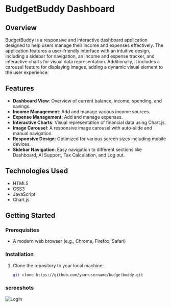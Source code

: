 # BudgetBuddy Dashboard

## Overview

BudgetBuddy is a responsive and interactive dashboard application designed to help users manage their income and expenses effectively. The application features a user-friendly interface with an intuitive design, including a sidebar for navigation, an income and expense tracker, and interactive charts for visual data representation. Additionally, it includes a carousel feature for displaying images, adding a dynamic visual element to the user experience.

## Features

- **Dashboard View**: Overview of current balance, income, spending, and savings.
- **Income Management**: Add and manage various income sources.
- **Expense Management**: Add and manage expenses.
- **Interactive Charts**: Visual representation of financial data using Chart.js.
- **Image Carousel**: A responsive image carousel with auto-slide and manual navigation.
- **Responsive Design**: Optimized for various screen sizes including mobile devices.
- **Sidebar Navigation**: Easy navigation to different sections like Dashboard, AI Support, Tax Calculation, and Log out.

## Technologies Used

- HTML5
- CSS3
- JavaScript
- Chart.js

## Getting Started

### Prerequisites

- A modern web browser (e.g., Chrome, Firefox, Safari)

### Installation

1. Clone the repository to your local machine:
   ```sh
   git clone https://github.com/yourusername/budgetbuddy.git

### screeshots

![Login](screenshots/home_page.png)
   
